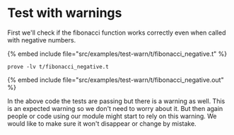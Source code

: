# Test with warnings



First we'll check if the fibonacci function works correctly even when called with
negative numbers.


{% embed include file="src/examples/test-warn/t/fibonacci_negative.t" %}

```
prove -lv t/fibonacci_negative.t
```

{% embed include file="src/examples/test-warn/t/fibonacci_negative.out" %}


In the above code the tests are passing but there is a warning as well.
This is an expected warning so we don't need to worry about it. But then again people
or code using our module might start to rely on this warning. We would like to make sure
it won't disappear or change by mistake.





